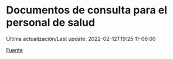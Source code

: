# Documentos de consulta para el personal de salud

Última actualización/Last update: 2022-02-12T19:25:11-06:00

 [Fuente](https://coronavirus.gob.mx/personal-de-salud/documentos-de-consulta/)
